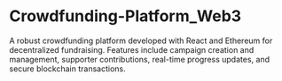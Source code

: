 # Crowdfunding-Platform_Web3
A robust crowdfunding platform developed with React and Ethereum for decentralized fundraising. Features include campaign creation and management, supporter contributions, real-time progress updates, and secure blockchain transactions.
